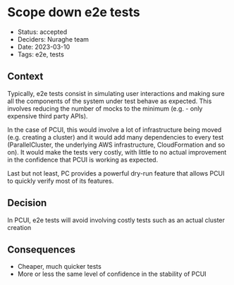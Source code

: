 # Scope down e2e tests

- Status: accepted
- Deciders: Nuraghe team
- Date: 2023-03-10
- Tags: e2e, tests

## Context
Typically, e2e tests consist in simulating user interactions and making sure all the components of the system under test behave as expected. This involves reducing the number of mocks to the minimum (e.g. - only expensive third party APIs).

In the case of PCUI, this would involve a lot of infrastructure being moved (e.g. creating a cluster) and it would add many dependencies to every test (ParallelCluster, the underlying AWS infrastructure, CloudFormation and so on). It would make the tests very costly, with little to no actual improvement in the confidence that PCUI is working as expected.

Last but not least, PC provides a powerful dry-run feature that allows PCUI to quickly verify most of its features.

## Decision
In PCUI, e2e tests will avoid involving costly tests such as an actual cluster creation

## Consequences
- Cheaper, much quicker tests
- More or less the same level of confidence in the stability of PCUI